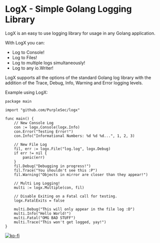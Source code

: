 # LogX - Simple Golang Logging Library

LogX is an easy to use logging library for usage in any Golang application.

With LogX you can:

- Log to Console!
- Log to Files!
- Log to multiple logs simultaneously!
- Log to any io.Writer!

LogX supports all the options of the standard Golang log library with the addition of the Trace, Debug, Info, Warning and Error logging levels.

Example using LogX:

```[golang]
package main

import "github.com/PurpleSec/logx"

func main() {
    // New Console Log
    con := logx.Console(logx.Info)
    con.Error("Testing Error!")
    con.Info("Informational Numbers: %d %d %d...", 1, 2, 3)

    // New File Log
    fil, err := logx.File("log.log", logx.Debug)
    if err != nil {
        panic(err)
    }
    fil.Debug("Debugging in progress!")
    fil.Trace("You shouldn't see this :P")
    fil.Warning("Objects in mirror are closer than they appear!")

    // Multi Log Logging!
    multi := logx.Multiple(con, fil)

    // Disable Exiting on a Fatal call for testing.
    logx.FatalExits = false

    multi.Debug("This will only appear in the file log :D")
    multi.Info("Hello World!")
    multi.Fatal("OMG BAD STUFF")
    multi.Trace("This won't get logged, yay!")
}
```

[![ko-fi](https://ko-fi.com/img/githubbutton_sm.svg)](https://ko-fi.com/Z8Z4121TDS)
